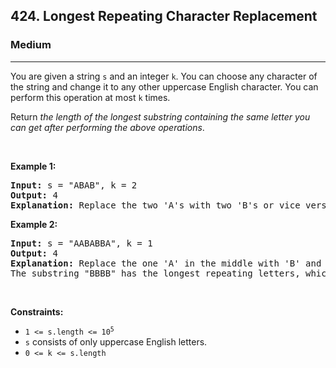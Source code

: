 <h2>424. Longest Repeating Character Replacement</h2><h3>Medium</h3><hr><div style="user-select: auto;"><p style="user-select: auto;">You are given a string <code style="user-select: auto;">s</code> and an integer <code style="user-select: auto;">k</code>. You can choose any character of the string and change it to any other uppercase English character. You can perform this operation at most <code style="user-select: auto;">k</code> times.</p>

<p style="user-select: auto;">Return <em style="user-select: auto;">the length of the longest substring containing the same letter you can get after performing the above operations</em>.</p>

<p style="user-select: auto;">&nbsp;</p>
<p style="user-select: auto;"><strong style="user-select: auto;">Example 1:</strong></p>

<pre style="user-select: auto;"><strong style="user-select: auto;">Input:</strong> s = "ABAB", k = 2
<strong style="user-select: auto;">Output:</strong> 4
<strong style="user-select: auto;">Explanation:</strong> Replace the two 'A's with two 'B's or vice versa.
</pre>

<p style="user-select: auto;"><strong style="user-select: auto;">Example 2:</strong></p>

<pre style="user-select: auto;"><strong style="user-select: auto;">Input:</strong> s = "AABABBA", k = 1
<strong style="user-select: auto;">Output:</strong> 4
<strong style="user-select: auto;">Explanation:</strong> Replace the one 'A' in the middle with 'B' and form "AABBBBA".
The substring "BBBB" has the longest repeating letters, which is 4.
</pre>

<p style="user-select: auto;">&nbsp;</p>
<p style="user-select: auto;"><strong style="user-select: auto;">Constraints:</strong></p>

<ul style="user-select: auto;">
	<li style="user-select: auto;"><code style="user-select: auto;">1 &lt;= s.length &lt;= 10<sup style="user-select: auto;">5</sup></code></li>
	<li style="user-select: auto;"><code style="user-select: auto;">s</code> consists of only uppercase English letters.</li>
	<li style="user-select: auto;"><code style="user-select: auto;">0 &lt;= k &lt;= s.length</code></li>
</ul>
</div>